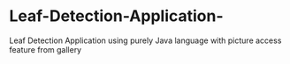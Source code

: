 # Leaf-Detection-Application-
Leaf Detection Application using purely Java language with picture access feature from gallery 
